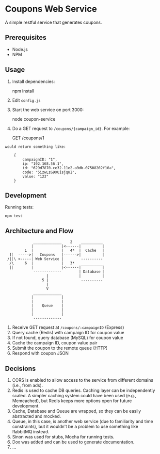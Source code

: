 Coupons Web Service
===================

A simple restful service that generates coupons.

## Prerequisites

  - Node.js
  - NPM

## Usage

  1. Install dependencies:

        npm install

  2. Edit `config.js`

  3. Start the web service on port 3000:

        node coupon-service

  4. Do a GET request to `/coupons/{campaign_id}`. For example:

        GET /coupons/1

    would return something like:

        {
            campaignID: "1",
            ip: "192.168.56.1",
            id: "629d7870-ce32-11e2-a9db-07508202f10a",
            code: "5izwLzG9XUisjqKI",
            value: "123"
        }

## Development

Running tests:
    
    npm test

## Architecture and Flow

                 _____________    2    __________
                |             |<------|          |
             1  |             |   4*  |  Cache   |
      []  ----->|   Coupons   |------>|          |
     /||\ <-----| Web Service |        ----------
      /\     6  |             |   3*   __________
      ||        |             |<------|          |
                 -------------        | Database |
                       |              |          |
                     5 |               ----------
                       |
                       V
                 _____________ 
                |             |
                |             |
                |    Queue    |
                |             |
                |             |
                 -------------

  1. Receive GET request at `/coupons/:campaignID` (Express)
  2. Query cache (Redis) with campaign ID for coupon value
  3. If not found, query database (MySQL) for coupon value
  4. Cache the campaign ID, coupon value pair
  5. Submit the coupon to the remote queue (HTTP)
  6. Respond with coupon JSON

## Decisions

  1. CORS is enabled to allow access to the service from different domains (i.e., from ads).
  2. Redis is used to cache DB queries. Caching layer can be independently scaled. A simpler caching system could have been used (e.g., Memcached), but Redis keeps more options open for future development.
  3. Cache, Database and Queue are wrapped, so they can be easily abstracted and mocked.
  4. Queue, in this case, is another web service (due to familiarity and time constraints), but it wouldn't be a problem to use something like RabbitMQ instead.
  5. Sinon was used for stubs, Mocha for running tests.
  6. Dox was added and can be used to generate documentation.
  7. ...

